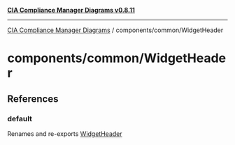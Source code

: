 [**CIA Compliance Manager Diagrams v0.8.11**](../../../README.md)

***

[CIA Compliance Manager Diagrams](../../../modules.md) / components/common/WidgetHeader

# components/common/WidgetHeader

## References

### default

Renames and re-exports [WidgetHeader](../../variables/WidgetHeader.md)
